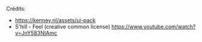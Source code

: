 Crédits:
- https://kenney.nl/assets/ui-pack
- S'hill - Feel (creative common license) https://www.youtube.com/watch?v=JnY583NIAmc